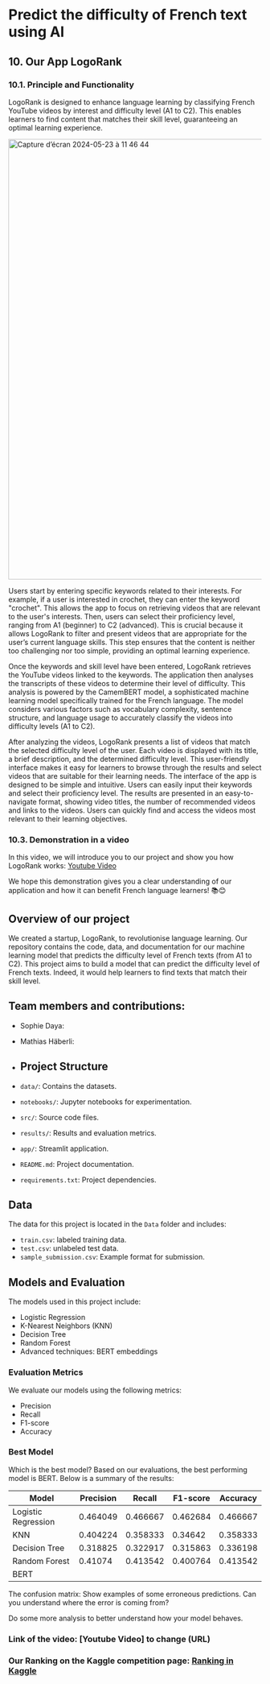 # Predict the difficulty of French text using AI

## 10. Our App LogoRank

### 10.1. Principle and Functionality

LogoRank is designed to enhance language learning by classifying French YouTube videos by interest and difficulty level (A1 to C2). This enables learners to find content that matches their skill level, guaranteeing an optimal learning experience.

<img width="875" alt="Capture d’écran 2024-05-23 à 11 46 44" src="https://github.com/sophdaya/Omega_SophieDAYA_MathiasHABERLI/assets/168346446/e6fd6e77-38e1-4d68-b21f-048f55d3ab21">

Users start by entering specific keywords related to their interests. For example, if a user is interested in crochet, they can enter the keyword "crochet". This allows the app to focus on retrieving videos that are relevant to the user's interests. Then, users can select their proficiency level, ranging from A1 (beginner) to C2 (advanced). This is crucial because it allows LogoRank to filter and present videos that are appropriate for the user’s current language skills. This step ensures that the content is neither too challenging nor too simple, providing an optimal learning experience.

Once the keywords and skill level have been entered, LogoRank retrieves the YouTube videos linked to the keywords. The application then analyses the transcripts of these videos to determine their level of difficulty. This analysis is powered by the CamemBERT model, a sophisticated machine learning model specifically trained for the French language. The model considers various factors such as vocabulary complexity, sentence structure, and language usage to accurately classify the videos into difficulty levels (A1 to C2). 

After analyzing the videos, LogoRank presents a list of videos that match the selected difficulty level of the user. Each video is displayed with its title, a brief description, and the determined difficulty level. This user-friendly interface makes it easy for learners to browse through the results and select videos that are suitable for their learning needs. The interface of the app is designed to be simple and intuitive. Users can easily input their keywords and select their proficiency level. The results are presented in an easy-to-navigate format, showing video titles, the number of recommended videos and links to the videos. Users can quickly find and access the videos most relevant to their learning objectives.


### 10.3. Demonstration in a video

In this video, we will introduce you to our project and show you how LogoRank works: [Youtube Video](https://youtu.be/Nv-kFxzV-Ws)

We hope this demonstration gives you a clear understanding of our application and how it can benefit French language learners! 📚😊 



## Overview of our project
We created a startup, LogoRank, to revolutionise language learning. Our repository contains the code, data, and documentation for our machine learning model that predicts the difficulty level of French texts (from A1 to C2). This project aims to build a model that can predict the difficulty level of French texts. Indeed, it would help learners to find texts that match their skill level. 

## Team members and contributions:
- Sophie Daya:
- Mathias Häberli:

- ## Project Structure
- `data/`: Contains the datasets.
- `notebooks/`: Jupyter notebooks for experimentation.
- `src/`: Source code files.
- `results/`: Results and evaluation metrics.
- `app/`: Streamlit application.
- `README.md`: Project documentation.
- `requirements.txt`: Project dependencies.

## Data
The data for this project is located in the `Data` folder and includes:
- `train.csv`: labeled training data.
- `test.csv`: unlabeled test data.
- `sample_submission.csv`: Example format for submission.

## Models and Evaluation
The models used in this project include:
- Logistic Regression
- K-Nearest Neighbors (KNN)
- Decision Tree
- Random Forest
- Advanced techniques: BERT embeddings

### Evaluation Metrics
We evaluate our models using the following metrics:
- Precision
- Recall
- F1-score
- Accuracy

### Best Model
Which is the best model? Based on our evaluations, the best performing model is BERT. Below is a summary of the results:

| Model                 | Precision | Recall | F1-score | Accuracy |
|-----------------------|-----------|--------|----------|----------|
| Logistic Regression   | 0.464049  |0.466667| 0.462684 | 0.466667 |
| KNN                   | 0.404224  |0.358333| 0.34642  | 0.358333 |
| Decision Tree         | 0.318825  |0.322917| 0.315863 | 0.336198 |
| Random Forest         | 0.41074   |0.413542| 0.400764 | 0.413542 |
| BERT                  |           |        |          |          |

The confusion matrix: 
Show examples of some erroneous predictions. Can you understand where the error is coming from?

Do some more analysis to better understand how your model behaves.

### Link of the video: [Youtube Video] to change (URL)

### Our Ranking on the Kaggle competition page: [Ranking in Kaggle](https://www.kaggle.com/competitions/predicting-the-difficulty-of-a-french-text-e4s/leaderboard)


